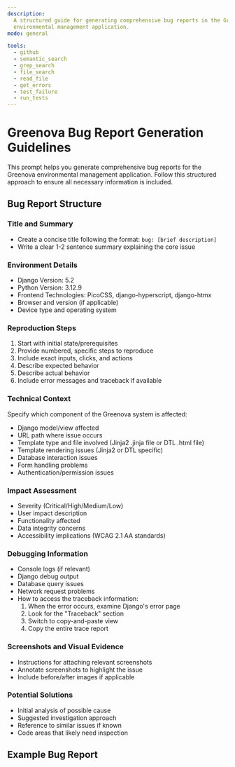 ```yaml
---
description:
  A structured guide for generating comprehensive bug reports in the Greenova
  environmental management application.
mode: general

tools:
  - github
  - semantic_search
  - grep_search
  - file_search
  - read_file
  - get_errors
  - test_failure
  - run_tests
---
```


<!-- filepath: /workspaces/greenova/.github/prompts/bug-report.prompt.md -->

# Greenova Bug Report Generation Guidelines

This prompt helps you generate comprehensive bug reports for the Greenova
environmental management application. Follow this structured approach to ensure
all necessary information is included.

## Bug Report Structure

### Title and Summary

- Create a concise title following the format: `bug: [brief description]`
- Write a clear 1-2 sentence summary explaining the core issue

### Environment Details

- Django Version: 5.2
- Python Version: 3.12.9
- Frontend Technologies: PicoCSS, django-hyperscript, django-htmx
- Browser and version (if applicable)
- Device type and operating system

### Reproduction Steps

1. Start with initial state/prerequisites
2. Provide numbered, specific steps to reproduce
3. Include exact inputs, clicks, and actions
4. Describe expected behavior
5. Describe actual behavior
6. Include error messages and traceback if available

### Technical Context

Specify which component of the Greenova system is affected:

- Django model/view affected
- URL path where issue occurs
- Template type and file involved (Jinja2 .jinja file or DTL .html file)
- Template rendering issues (Jinja2 or DTL specific)
- Database interaction issues
- Form handling problems
- Authentication/permission issues

### Impact Assessment

- Severity (Critical/High/Medium/Low)
- User impact description
- Functionality affected
- Data integrity concerns
- Accessibility implications (WCAG 2.1 AA standards)

### Debugging Information

- Console logs (if relevant)
- Django debug output
- Database query issues
- Network request problems
- How to access the traceback information:
  1. When the error occurs, examine Django's error page
  2. Look for the "Traceback" section
  3. Switch to copy-and-paste view
  4. Copy the entire trace report

### Screenshots and Visual Evidence

- Instructions for attaching relevant screenshots
- Annotate screenshots to highlight the issue
- Include before/after images if applicable

### Potential Solutions

- Initial analysis of possible cause
- Suggested investigation approach
- Reference to similar issues if known
- Code areas that likely need inspection

## Example Bug Report
